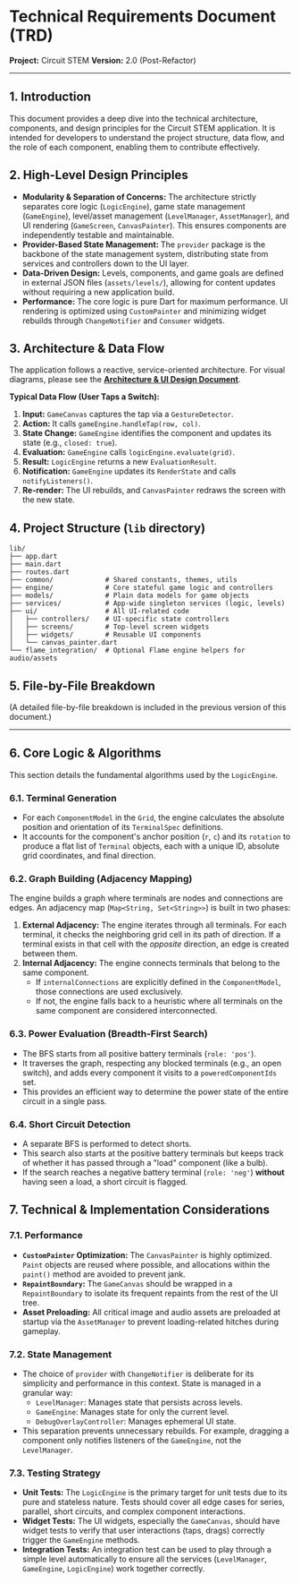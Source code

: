 
# Technical Requirements Document (TRD)

**Project:** Circuit STEM
**Version:** 2.0 (Post-Refactor)

---

## 1. Introduction

This document provides a deep dive into the technical architecture, components, and design principles for the Circuit STEM application. It is intended for developers to understand the project structure, data flow, and the role of each component, enabling them to contribute effectively.

## 2. High-Level Design Principles

- **Modularity & Separation of Concerns:** The architecture strictly separates core logic (`LogicEngine`), game state management (`GameEngine`), level/asset management (`LevelManager`, `AssetManager`), and UI rendering (`GameScreen`, `CanvasPainter`). This ensures components are independently testable and maintainable.
- **Provider-Based State Management:** The `provider` package is the backbone of the state management system, distributing state from services and controllers down to the UI layer.
- **Data-Driven Design:** Levels, components, and game goals are defined in external JSON files (`assets/levels/`), allowing for content updates without requiring a new application build.
- **Performance:** The core logic is pure Dart for maximum performance. UI rendering is optimized using `CustomPainter` and minimizing widget rebuilds through `ChangeNotifier` and `Consumer` widgets.

## 3. Architecture & Data Flow

The application follows a reactive, service-oriented architecture. For visual diagrams, please see the **[Architecture & UI Design Document](./Architecture.md)**.

**Typical Data Flow (User Taps a Switch):**

1.  **Input:** `GameCanvas` captures the tap via a `GestureDetector`.
2.  **Action:** It calls `gameEngine.handleTap(row, col)`.
3.  **State Change:** `GameEngine` identifies the component and updates its state (e.g., `closed: true`).
4.  **Evaluation:** `GameEngine` calls `logicEngine.evaluate(grid)`.
5.  **Result:** `LogicEngine` returns a new `EvaluationResult`.
6.  **Notification:** `GameEngine` updates its `RenderState` and calls `notifyListeners()`.
7.  **Re-render:** The UI rebuilds, and `CanvasPainter` redraws the screen with the new state.

## 4. Project Structure (`lib` directory)

```
lib/
├── app.dart
├── main.dart
├── routes.dart
├── common/             # Shared constants, themes, utils
├── engine/             # Core stateful game logic and controllers
├── models/             # Plain data models for game objects
├── services/           # App-wide singleton services (logic, levels)
├── ui/                 # All UI-related code
│   ├── controllers/    # UI-specific state controllers
│   ├── screens/        # Top-level screen widgets
│   ├── widgets/        # Reusable UI components
│   └── canvas_painter.dart
└── flame_integration/  # Optional Flame engine helpers for audio/assets
```

## 5. File-by-File Breakdown

(A detailed file-by-file breakdown is included in the previous version of this document.)

---

## 6. Core Logic & Algorithms

This section details the fundamental algorithms used by the `LogicEngine`.

### 6.1. Terminal Generation

-   For each `ComponentModel` in the `Grid`, the engine calculates the absolute position and orientation of its `TerminalSpec` definitions.
-   It accounts for the component's anchor position (`r`, `c`) and its `rotation` to produce a flat list of `Terminal` objects, each with a unique ID, absolute grid coordinates, and final direction.

### 6.2. Graph Building (Adjacency Mapping)

The engine builds a graph where terminals are nodes and connections are edges. An adjacency map (`Map<String, Set<String>>`) is built in two phases:

1.  **External Adjacency:** The engine iterates through all terminals. For each terminal, it checks the neighboring grid cell in its path of direction. If a terminal exists in that cell with the *opposite* direction, an edge is created between them.
2.  **Internal Adjacency:** The engine connects terminals that belong to the same component.
    *   If `internalConnections` are explicitly defined in the `ComponentModel`, those connections are used exclusively.
    *   If not, the engine falls back to a heuristic where all terminals on the same component are considered interconnected.

### 6.3. Power Evaluation (Breadth-First Search)

-   The BFS starts from all positive battery terminals (`role: 'pos'`).
-   It traverses the graph, respecting any blocked terminals (e.g., an open switch), and adds every component it visits to a `poweredComponentIds` set.
-   This provides an efficient way to determine the power state of the entire circuit in a single pass.

### 6.4. Short Circuit Detection

-   A separate BFS is performed to detect shorts.
-   This search also starts at the positive battery terminals but keeps track of whether it has passed through a "load" component (like a bulb).
-   If the search reaches a negative battery terminal (`role: 'neg'`) **without** having seen a load, a short circuit is flagged.

## 7. Technical & Implementation Considerations

### 7.1. Performance

-   **`CustomPainter` Optimization:** The `CanvasPainter` is highly optimized. `Paint` objects are reused where possible, and allocations within the `paint()` method are avoided to prevent jank.
-   **`RepaintBoundary`:** The `GameCanvas` should be wrapped in a `RepaintBoundary` to isolate its frequent repaints from the rest of the UI tree.
-   **Asset Preloading:** All critical image and audio assets are preloaded at startup via the `AssetManager` to prevent loading-related hitches during gameplay.

### 7.2. State Management

-   The choice of `provider` with `ChangeNotifier` is deliberate for its simplicity and performance in this context. State is managed in a granular way:
    -   `LevelManager`: Manages state that persists across levels.
    -   `GameEngine`: Manages state for only the current level.
    -   `DebugOverlayController`: Manages ephemeral UI state.
-   This separation prevents unnecessary rebuilds. For example, dragging a component only notifies listeners of the `GameEngine`, not the `LevelManager`.

### 7.3. Testing Strategy

-   **Unit Tests:** The `LogicEngine` is the primary target for unit tests due to its pure and stateless nature. Tests should cover all edge cases for series, parallel, short circuits, and complex component interactions.
-   **Widget Tests:** The UI widgets, especially the `GameCanvas`, should have widget tests to verify that user interactions (taps, drags) correctly trigger the `GameEngine` methods.
-   **Integration Tests:** An integration test can be used to play through a simple level automatically to ensure all the services (`LevelManager`, `GameEngine`, `LogicEngine`) work together correctly.

